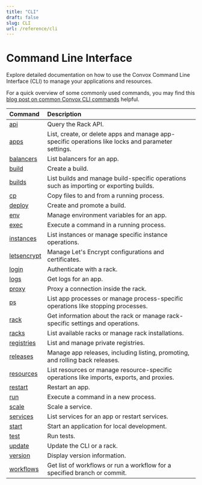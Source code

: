 ```yaml
---
title: "CLI"
draft: false
slug: CLI
url: /reference/cli
---
```

# Command Line Interface

Explore detailed documentation on how to use the Convox Command Line Interface (CLI) to manage your applications and resources. 

For a quick overview of some commonly used commands, you may find this [blog post on common Convox CLI commands](https://www.convox.com/blog/common-convox-cli-commands) helpful.

| Command                          | Description                                                                                     |
|:---------------------------------|:------------------------------------------------------------------------------------------------|
| [api](/reference/cli/api)        | Query the Rack API.                                                                             |
| [apps](/reference/cli/apps)      | List, create, or delete apps and manage app-specific operations like locks and parameter settings. |
| [balancers](/reference/cli/balancers) | List balancers for an app.                                                                      |
| [build](/reference/cli/build)    | Create a build.                                                                                 |
| [builds](/reference/cli/builds)  | List builds and manage build-specific operations such as importing or exporting builds.         |
| [cp](/reference/cli/cp)          | Copy files to and from a running process.                                                       |
| [deploy](/reference/cli/deploy)  | Create and promote a build.                                                                     |
| [env](/reference/cli/env)        | Manage environment variables for an app.                                                        |
| [exec](/reference/cli/exec)      | Execute a command in a running process.                                                         |
| [instances](/reference/cli/instances) | List instances or manage specific instance operations.                                         |
| [letsencrypt](/reference/cli/letsencrypt) | Manage Let's Encrypt configurations and certificates.                                          |
| [login](/reference/cli/login)    | Authenticate with a rack.                                                                       |
| [logs](/reference/cli/logs)      | Get logs for an app.                                                                            |
| [proxy](/reference/cli/proxy)    | Proxy a connection inside the rack.                                                             |
| [ps](/reference/cli/ps)          | List app processes or manage process-specific operations like stopping processes.               |
| [rack](/reference/cli/rack)      | Get information about the rack or manage rack-specific settings and operations.                 |
| [racks](/reference/cli/racks)    | List available racks or manage rack installations.                                              |
| [registries](/reference/cli/registries) | List and manage private registries.                                                            |
| [releases](/reference/cli/releases) | Manage app releases, including listing, promoting, and rolling back releases.                  |
| [resources](/reference/cli/resources) | List resources or manage resource-specific operations like imports, exports, and proxies.      |
| [restart](/reference/cli/restart) | Restart an app.                                                                                |
| [run](/reference/cli/run)        | Execute a command in a new process.                                                             |
| [scale](/reference/cli/scale)    | Scale a service.                                                                               |
| [services](/reference/cli/services) | List services for an app or restart services.                                                  |
| [start](/reference/cli/start)    | Start an application for local development.                                                     |
| [test](/reference/cli/test)      | Run tests.                                                                                     |
| [update](/reference/cli/update)  | Update the CLI or a rack.                                                                       |
| [version](/reference/cli/version)| Display version information.                                                                    |
| [workflows](/reference/cli/workflows) | Get list of workflows or run a workflow for a specified branch or commit.                     |

